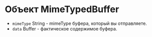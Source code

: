 # Объект MimeTypedBuffer

* `mimeType` String - mimeType буфера, который вы отправляете.
* `data` Buffer - фактическое содержимое буфера.